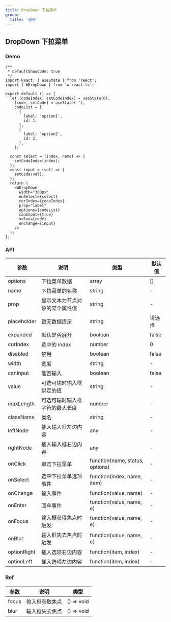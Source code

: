 ```yaml
---
title: DropDown 下拉菜单
group:
  title: '通用'
---
```


## DropDown 下拉菜单

### Demo

```tsx
/**
 * defaultShowCode: true
 */
import React, { useState } from 'react';
import { WDropDown } from 'w-react-ts';

export default () => {
  let [codeIndex, setCodeIndex] = useState(0),
    [code, setCode] = useState(''),
    codeList = [
      {
        label: 'option1',
        id: 1,
      },
      {
        label: 'option2',
        id: 2,
      },
    ];

  const select = (index, name) => {
    setCodeIndex(index);
  };
  const input = (val) => {
    setCode(val);
  };
  return (
    <WDropDown
      width="300px"
      onSelect={select}
      curIndex={codeIndex}
      prop="label"
      options={codeList}
      canInput={true}
      value={code}
      onChange={input}
    />
  );
};
```

### API

| 参数        | 说明                           | 类型                            | 默认值 |
| ----------- | ------------------------------ | ------------------------------- | ------ |
| options     | 下拉菜单数据                   | array                           | []     |
| name        | 下拉菜单的名称                 | string                          | -      |
| prop        | 显示文本为节点对象的某个属性值 | string                          | -      |
| placeholder | 暂无数据提示                   | string                          | 请选择 |
| expanded    | 默认是否展开                   | boolean                         | false  |
| curIndex    | 选中的 index                   | number                          | 0      |
| disabled    | 禁用                           | boolean                         | false  |
| width       | 宽度                           | string                          | -      |
| canInput    | 能否输入                       | boolean                         | false  |
| value       | 可选可输时输入框绑定的值       | string                          | -      |
| maxLength   | 可选可输时输入框字符的最大长度 | number                          | -      |
| className   | 类名                           | string                          | -      |
| leftNode    | 插入输入框左边内容             | any                             | -      |
| rightNode   | 插入输入框右边内容             | any                             | -      |
| onClick     | 单击下拉菜单                   | function(name, status, options) | -      |
| onSelect    | 选中下拉菜单选项事件           | function(index, name, item)     | -      |
| onChange    | 输入事件                       | function(value, name)           | -      |
| onEnter     | 回车事件                       | function(value, name, e)        | -      |
| onFocus     | 输入框获得焦点时触发           | function(value, name, e)        | -      |
| onBlur      | 输入框失去焦点时触发           | function(value, name, e)        | -      |
| optionRight | 插入选项右边内容               | function(item, index)           | -      |
| optionLeft  | 插入选项左边内容               | function(item, index)           | -      |

### Ref

| 参数  | 说明           | 类型       |
| ----- | -------------- | ---------- |
| focus | 输入框获取焦点 | () => void |
| blur  | 输入框失去焦点 | () => void |
